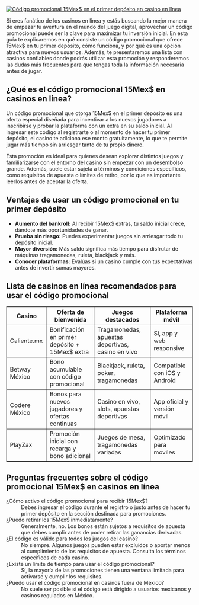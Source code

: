 [![Código promocional 15Mex$ en el primer depósito en casino en línea](https://123-caf.pages.dev/gitsignup.png)](https://vrmoo.ru/Bt82HjjY)

<p>Si eres fanático de los casinos en línea y estás buscando la mejor manera de empezar tu aventura en el mundo del juego digital, aprovechar un código promocional puede ser la clave para maximizar tu inversión inicial. En esta guía te explicaremos en qué consiste un código promocional que ofrece 15Mex$ en tu primer depósito, cómo funciona, y por qué es una opción atractiva para nuevos usuarios. Además, te presentaremos una lista con casinos confiables donde podrás utilizar esta promoción y responderemos las dudas más frecuentes para que tengas toda la información necesaria antes de jugar.</p>  <h2>¿Qué es el código promocional 15Mex$ en casinos en línea?</h2> <p>Un código promocional que otorga 15Mex$ en el primer depósito es una oferta especial diseñada para incentivar a los nuevos jugadores a inscribirse y probar la plataforma con un extra en su saldo inicial. Al ingresar este código al registrarte o al momento de hacer tu primer depósito, el casino te adiciona ese monto gratuitamente, lo que te permite jugar más tiempo sin arriesgar tanto de tu propio dinero.</p> <p>Esta promoción es ideal para quienes desean explorar distintos juegos y familiarizarse con el entorno del casino sin empezar con un desembolso grande. Además, suele estar sujeta a términos y condiciones específicos, como requisitos de apuesta o límites de retiro, por lo que es importante leerlos antes de aceptar la oferta.</p>  <h2>Ventajas de usar un código promocional en tu primer depósito</h2> <ul>   <li><strong>Aumento del bankroll:</strong> Al recibir 15Mex$ extras, tu saldo inicial crece, dándote más oportunidades de ganar.</li>   <li><strong>Prueba sin riesgo:</strong> Puedes experimentar juegos sin arriesgar todo tu depósito inicial.</li>   <li><strong>Mayor diversión:</strong> Más saldo significa más tiempo para disfrutar de máquinas tragamonedas, ruleta, blackjack y más.</li>   <li><strong>Conocer plataformas:</strong> Evalúas si un casino cumple con tus expectativas antes de invertir sumas mayores.</li> </ul>  <h2>Lista de casinos en línea recomendados para usar el código promocional</h2> <table border="1" cellpadding="6" cellspacing="0" style="border-collapse: collapse; width: 100%;">   <thead>     <tr>       <th>Casino</th>       <th>Oferta de bienvenida</th>       <th>Juegos destacados</th>       <th>Plataforma móvil</th>     </tr>   </thead>   <tbody>     <tr>       <td>Caliente.mx</td>       <td>Bonificación en primer depósito + 15Mex$ extra</td>       <td>Tragamonedas, apuestas deportivas, casino en vivo</td>       <td>Sí, app y web responsive</td>     </tr>     <tr>       <td>Betway México</td>       <td>Bono acumulable con código promocional</td>       <td>Blackjack, ruleta, poker, tragamonedas</td>       <td>Compatible con iOS y Android</td>     </tr>     <tr>       <td>Codere México</td>       <td>Bonos para nuevos jugadores y ofertas continuas</td>       <td>Casino en vivo, slots, apuestas deportivas</td>       <td>App oficial y versión móvil</td>     </tr>     <tr>       <td>PlayZax</td>       <td>Promoción inicial con recarga y bono adicional</td>       <td>Juegos de mesa, tragamonedas variadas</td>       <td>Optimizado para móviles</td>     </tr>   </tbody> </table>  <h2>Preguntas frecuentes sobre el código promocional 15Mex$ en casinos en línea</h2> <dl>   <dt>¿Cómo activo el código promocional para recibir 15Mex$?</dt>   <dd>Debes ingresar el código durante el registro o justo antes de hacer tu primer depósito en la sección destinada para promociones.</dd>    <dt>¿Puedo retirar los 15Mex$ inmediatamente?</dt>   <dd>Generalmente, no. Los bonos están sujetos a requisitos de apuesta que debes cumplir antes de poder retirar las ganancias derivadas.</dd>    <dt>¿El código es válido para todos los juegos del casino?</dt>   <dd>No siempre. Algunos juegos pueden estar excluidos o aportar menos al cumplimiento de los requisitos de apuesta. Consulta los términos específicos de cada casino.</dd>    <dt>¿Existe un límite de tiempo para usar el código promocional?</dt>   <dd>Sí, la mayoría de las promociones tienen una ventana limitada para activarse y cumplir los requisitos.</dd>    <dt>¿Puedo usar el código promocional en casinos fuera de México?</dt>   <dd>No suele ser posible si el código está dirigido a usuarios mexicanos y casinos regulados en México.</dd> </dl>
